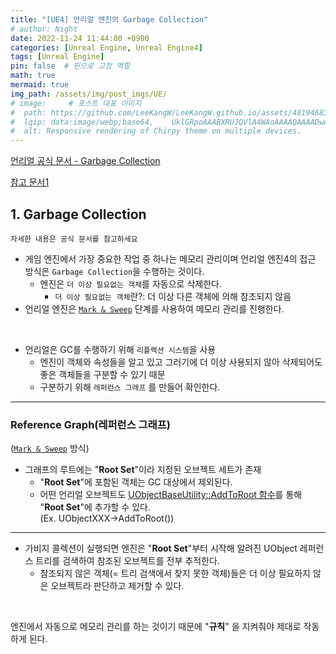 ```yaml
---
title: "[UE4] 언리얼 엔진의 Garbage Collection"
# author: Night
date: 2022-11-24 11:44:00 +0900
categories: [Unreal Engine, Unreal Engine4]
tags: [Unreal Engine]
pin: false  # 핀으로 고정 역할
math: true
mermaid: true
img_path: /assets/img/post_imgs/UE/
# image:     # 포스트 대표 이미지
#  path: https://github.com/LeeKangW/LeeKangW.github.io/assets/48194683/7e5b8251-2544-4eea-b702-ad59aa404e9e
#  lqip: data:image/webp;base64,    UklGRpoAAABXRUJQVlA4WAoAAAAQAAAADwAABwAAQUxQSDIAAAARL0AmbZurmr57yyIiqE8oiG0bejIYEQTgqiDA9vqnsUSI6H+oAERp2HZ65qP/VIAWAFZQOCBCAAAA8AEAnQEqEAAIAAVAfCWkAALp8sF8rgRgAP7o9FDvMCkMde9PK7euH5M1m6VWoDXf2FkP3BqV0ZYbO6NA/VFIAAAA
#  alt: Responsive rendering of Chirpy theme on multiple devices.
---
```


[언리얼 공식 문서 - Garbage Collection](https://docs.unrealengine.com/4.27/ko/ProgrammingAndScripting/ProgrammingWithCPP/UnrealArchitecture/Objects/Optimizations/#%EA%B0%80%EB%B9%84%EC%A7%80%EC%BB%AC%EB%A0%89%EC%85%98)  

[참고 문서1](http://egloos.zum.com/sweeper/v/3205731)

## 1. Garbage Collection
```
자세한 내용은 공식 문서를 참고하세요
```

- 게임 엔진에서 가장 중요한 작업 중 하나는 메모리 관리이며 언리얼 엔진4의 접근 방식은 `Garbage Collection`을 수행하는 것이다.
  - 엔진은 `더 이상 필요없는 객체`를 자동으로 삭제한다.
    - `더 이상 필요없는 객체`란?: 더 이상 다른 객체에 의해 참조되지 않음
- 언리얼 엔진은 [`Mark & Sweep`](https://en.wikipedia.org/wiki/Tracing_garbage_collection#:~:text=Na%C3%AFve%20mark-and-sweep%5Bedit,problems%20in%20paged%20memory%20systems.) 단계를 사용하여 메모리 관리를 진행한다.
<br>

- 언리얼은 GC를 수행하기 위해 `리플렉션 시스템`을 사용
  - 엔진이 객체와 속성들을 알고 있고 그러기에 더 이상 사용되지 않아 삭제되어도 좋은 객체들을 구분할 수 있기 때문
  - 구분하기 위해 `레퍼런스 그래프` 를 만들어 확인한다.

***
### Reference Graph(레퍼런스 그래프)
([`Mark & Sweep`](https://en.wikipedia.org/wiki/Tracing_garbage_collection#:~:text=Na%C3%AFve%20mark-and-sweep%5Bedit,problems%20in%20paged%20memory%20systems.) 방식)
- 그래프의 루트에는 "**Root Set**"이라 지정된 오브젝트 세트가 존재
  - "**Root Set**"에 포함된 객체는 GC 대상에서 제외된다.
  - 어떤 언리얼 오브젝트도 [UObjectBaseUtility::AddToRoot 함수](https://docs.unrealengine.com/4.27/en-US/API/Runtime/CoreUObject/UObject/UObjectBaseUtility/AddToRoot/)를 통해 "**Root Set**"에 추가할 수 있다.  
(Ex. UObjectXXX->AddToRoot())
***

- 가비지 콜렉션이 실행되면 엔진은 "**Root Set**"부터 시작해 알려진 UObject 레퍼런스 트리를 검색하여 참조된 오브젝트를 전부 추적한다.
  - 참조되지 않은 객체(= 트리 검색에서 찾지 못한 객체)들은 더 이상 필요하지 않은 오브젝트라 판단하고 제거할 수 있다.
<br>

엔진에서 자동으로 메모리 관리를 하는 것이기 때문에 "**규칙**" 을 지켜줘야 제대로 작동하게 된다.
